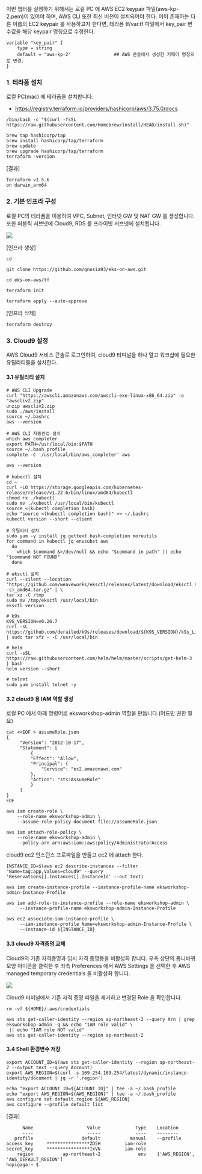 이번 챕터를 실행하기 위해서는 로컬 PC 에 AWS EC2 keypair 파일(aws-kp-2.pem)이 있어야 하며, AWS CLI 또한 최신 버전이 설치되어야 한다. 
이미 존재하는 다른 이름의 EC2 keypair 를 사용하고자 한다면, 테라폼 tf/var.tf 파일에서 key_pair 변수값을 해당 keypair 명칭으로 수정한다. 
```
variable "key_pair" {
    type = string
    default = "aws-kp-2"                ## AWS 콘솔에서 생성한 키페어 명칭으로 변경.
}
```


### 1. 테라폼 설치 ###

로컬 PC(mac) 에 테라폼을 설치합니다. 
* https://registry.terraform.io/providers/hashicorp/aws/3.75.0/docs 
```
/bin/bash -c "$(curl -fsSL https://raw.githubusercontent.com/Homebrew/install/HEAD/install.sh)"

brew tap hashicorp/tap
brew install hashicorp/tap/terraform
brew update
brew upgrade hashicorp/tap/terraform
terraform -version
```
[결과]
```
Terraform v1.5.6
on darwin_arm64
```

### 2. 기본 인프라 구성 ###

로컬 PC의 테라폼을 이용하여 VPC, Subnet, 인터넷 GW 및 NAT GW 를 생성합니다. 또한 퍼블릭 서브넷에 Cloud9, RDS 를 프라이빗 서브넷에 설치됩니다. 

![](https://github.com/gnosia93/eks-on-aws/blob/main/images/eks-on-aws-archi-base-1.png)

[인프라 생성]
```
cd

git clone https://github.com/gnosia93/eks-on-aws.git

cd eks-on-aws/tf

terraform init

terraform apply --auto-approve
```

[인프라 삭제]
```
terraform destroy
```


### 3. Cloud9 설정 ###

AWS Cloud9 서비스 콘솔로 로그인하여, cloud9 터미널을 하나 열고 워크샵에 필요한 유틸리티들을 설치한다.

#### 3.1 유틸리티 설치 ####
```
# AWS CLI Upgrade
curl "https://awscli.amazonaws.com/awscli-exe-linux-x86_64.zip" -o "awscliv2.zip"
unzip awscliv2.zip
sudo ./aws/install
source ~/.bashrc
aws --version

# AWS CLI 자동완성 설치 
which aws_completer
export PATH=/usr/local/bin:$PATH
source ~/.bash_profile
complete -C '/usr/local/bin/aws_completer' aws

aws --version

# kubectl 설치
cd ~
curl -LO https://storage.googleapis.com/kubernetes-release/release/v1.22.6/bin/linux/amd64/kubectl
chmod +x ./kubectl
sudo mv ./kubectl /usr/local/bin/kubectl
source <(kubectl completion bash)
echo "source <(kubectl completion bash)" >> ~/.bashrc
kubectl version --short --client

# 유틸리티 설치
sudo yum -y install jq gettext bash-completion moreutils
for command in kubectl jq envsubst aws
  do
    which $command &>/dev/null && echo "$command in path" || echo "$command NOT FOUND"
  done

# eksctl 설치
curl --silent --location "https://github.com/weaveworks/eksctl/releases/latest/download/eksctl_$(uname -s)_amd64.tar.gz" | \
tar xz -C /tmp
sudo mv /tmp/eksctl /usr/local/bin
eksctl version

# k9s
K9S_VERSION=v0.26.7
curl -sL https://github.com/derailed/k9s/releases/download/${K9S_VERSION}/k9s_Linux_x86_64.tar.gz | sudo tar xfz - -C /usr/local/bin

# helm
curl -sSL https://raw.githubusercontent.com/helm/helm/master/scripts/get-helm-3 | bash
helm version --short

# telnet
sudo yum install telnet -y
```

#### 3.2 cloud9 용 IAM 역할 생성 ####

로컬 PC 에서 아래 명령어로 eksworkshop-admin 역할을 만듭니다.(어드민 권한 필요)
```
cat <<EOF > assumeRole.json
{
     "Version": "2012-10-17",
     "Statement": [
         {
         "Effect": "Allow",
         "Principal": {
             "Service": "ec2.amazonaws.com"
         },
         "Action": "sts:AssumeRole"
         }
     ]
}
EOF

aws iam create-role \
    --role-name eksworkshop-admin \
    --assume-role-policy-document file://assumeRole.json

aws iam attach-role-policy \
    --role-name eksworkshop-admin \
    --policy-arn arn:aws:iam::aws:policy/AdministratorAccess
```

cloud9 ec2 인스턴스 프로파일을 만들고 ec2 에 attach 한다. 
```
INSTANCE_ID=$(aws ec2 describe-instances --filter "Name=tag:app,Values=cloud9" --query 'Reservations[].Instances[].InstanceId' --out text)

aws iam create-instance-profile --instance-profile-name eksworkshop-admin-Instance-Profile

aws iam add-role-to-instance-profile --role-name eksworkshop-admin \
     --instance-profile-name eksworkshop-admin-Instance-Profile

aws ec2 associate-iam-instance-profile \
     --iam-instance-profile Name=eksworkshop-admin-Instance-Profile \
     --instance-id ${INSTANCE_ID}
```

#### 3.3 cloud9 자격증명 교체 ####

Cloud9의 기존 자격증명과 임시 자격 증명등을 비활성화 합니다. 우측 상단의 톱니바뀌 모양 아이콘을 클릭한 후 좌측 Preferences 에서 AWS Settings 을 선택한 후 AWS managed temporary credentials 을 비활성화 합니다. 

![](https://github.com/gnosia93/eks-on-aws/blob/main/images/cloud9-role-apply-4.png)

Cloud9 터미널에서 기존 자격 증명 파일을 제거하고 변경된 Role 을 확인합니다. 
```
rm -vf ${HOME}/.aws/credentials

aws sts get-caller-identity --region ap-northeast-2 --query Arn | grep eksworkshop-admin -q && echo "IAM role valid" \
 || echo "IAM role NOT valid"
aws sts get-caller-identity --region ap-northeast-2
```

#### 3.4 Shell 환경변수 저장 ####

```
export ACCOUNT_ID=$(aws sts get-caller-identity --region ap-northeast-2 --output text --query Account)
export AWS_REGION=$(curl -s 169.254.169.254/latest/dynamic/instance-identity/document | jq -r '.region')

echo "export ACCOUNT_ID=${ACCOUNT_ID}" | tee -a ~/.bash_profile
echo "export AWS_REGION=${AWS_REGION}" | tee -a ~/.bash_profile
aws configure set default.region ${AWS_REGION}
aws configure --profile default list
```
[결과]
```
      Name                    Value             Type    Location
      ----                    -----             ----    --------
   profile                  default           manual    --profile
access_key     ****************ZD5H         iam-role    
secret_key     ****************IxVN         iam-role    
    region           ap-northeast-2              env    ['AWS_REGION', 'AWS_DEFAULT_REGION']
hopigaga:~ $ 
```
